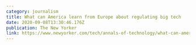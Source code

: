 ```yaml
---
category: journalism
title: What can America learn from Europe about regulating big tech
date: 2020-09-08T13:30:46.176Z
publication: The New Yorker
link: https://www.newyorker.com/tech/annals-of-technology/what-can-america-learn-from-europe-about-regulating-big-tech
---
```

